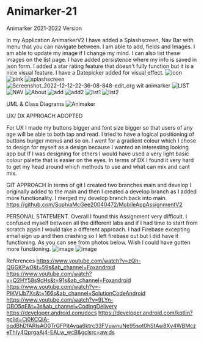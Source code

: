 # Animarker-21
Animarker 2021-2022 Version

In my Application AnimarkerV2 I have added a Splashscreen,
Nav Bar with menu that you can navigate between. I am able to add,
fields and Images. I am able to update my image if I change my mind.
I can also list these images on the list page. I have added persistence
where my info is saved in json form. I added a star rating feature that
doesn't fully function but it is a nice visual feature.
I have a Datepicker added for visual effect.
![icon](https://user-images.githubusercontent.com/83893260/209029208-0573a55a-0e6f-448f-9bcc-31939cf2e4e1.png)
![pink](https://user-images.githubusercontent.com/83893260/209029228-31751518-4e25-49dc-845f-9a55ba5a96d2.png)
![splashscreen](https://user-images.githubusercontent.com/83893260/209029234-59318572-a6b4-49ab-9b41-52053a1dbb54.png)
![Screenshot_2022-12-12-22-36-08-848-edit_org wit animarker](https://user-images.githubusercontent.com/83893260/209029850-bb45a9b9-5a1d-4568-a7c0-1c4cd647e7f0.jpg)
![LIST](https://user-images.githubusercontent.com/83893260/209029251-bffe38f9-5201-4ff1-b2b3-492c6fa32ce0.png)
![NAV](https://user-images.githubusercontent.com/83893260/209029274-b83e0f12-703a-4c0f-9014-c93eeeef2e10.png)
![About](https://user-images.githubusercontent.com/83893260/209029299-3627a27f-7b87-46dd-91a7-69d8dba3a5be.png)
![add](https://user-images.githubusercontent.com/83893260/209029322-7f5b82e3-7882-4942-ae7f-41a49f95526e.png)
![add2](https://user-images.githubusercontent.com/83893260/209029330-6b954f49-d33d-4f71-a867-af80c3a2eea1.png)
![list1](https://user-images.githubusercontent.com/83893260/209029344-c0f0d877-9b3f-4b31-9f66-c66d64336842.png)
![list2](https://user-images.githubusercontent.com/83893260/209029350-72410f84-5743-4bb4-b27b-1dbb9083b761.png)



UML & Class Diagrams
![Animaker](https://user-images.githubusercontent.com/83893260/209027213-4be1ad00-203a-4f94-85e1-db5fd82b662f.png)


UX/ DX APPROACH ADOPTED

For UX I made my buttons bigger and font size bigger so that
users of any age will be able to both tap and read. I tried to
have a logical positioning of buttons burger menus and so on.
I went for a gradient colour which I chose to design for myself
as a design because I wanted an interesting looking app but If
I was designing for others I would have used a very light basic colour
palette that is easier on the eyes. In terms of DX I found it very hard to
get my head around which methods to use and what can mix and cant mix.

GIT APPROACH
In terms of git I created two branches main and develop
I originally added to the main and then I created a develop
branch as I added more functionality. I merged my develop branch back into main.
https://github.com/SophiaMcGee20040472/MobileAppAssignmentV2


PERSONAL STATEMENT.
Overall I found this Assignment very difficult.
I confused myself between all the different labs and
if I had time to start from scratch again I would take
a different approach. I had Firebase excepting email sign
up and then crashing so I left firebase out but I did have it functioning.
As you can see from photos below. Wish I could have gotten more functioning.
![image](https://user-images.githubusercontent.com/83893260/208915220-d29782eb-4f74-4969-9d97-d50f4fd0df20.png)
![image](https://user-images.githubusercontent.com/83893260/208915307-0393c40d-08d1-41c5-86e4-bcec2e1ad48c.png)


References
https://www.youtube.com/watch?v=zQh-QGGKPw0&t=59s&ab_channel=Foxandroid
https://www.youtube.com/watch?v=Q2HY58s9cHs&t=91s&ab_channel=Foxandroid
https://www.youtube.com/watch?v=-PIKVIJb7Xs&t=166s&ab_channel=SolutionCodeAndroid
https://www.youtube.com/watch?v=9LYn-OBO5qE&t=3s&ab_channel=CodingDelivery
https://developer.android.com/docs
https://developer.android.com/kotlin?gclid=Cj0KCQiA-oqdBhDfARIsAO0TrGFPjtAyga6ktrc33FVuwnuNe95sot0hStAw8Xy4WBMczeThIy4QprgaAj4-EALw_wcB&gclsrc=aw.ds

